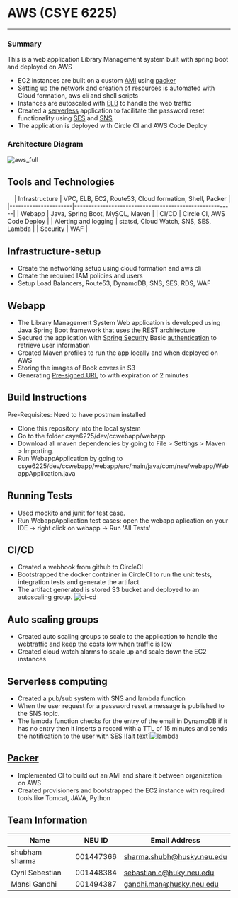 # AWS (CSYE 6225)

---------------------------------------------------------------

### Summary

This is a  web application Library Management system built with spring
boot and deployed on AWS

-   EC2 instances are built on a custom
    [AMI](https://docs.aws.amazon.com/AWSEC2/latest/UserGuide/AMIs.html)
    using [packer](https://packer.io/)
-   Setting up the network and creation of resources is automated with
    Cloud formation, aws cli and shell scripts
-   Instances are autoscaled with
    [ELB](https://aws.amazon.com/elasticloadbalancing/) to handle the
    web traffic
-   Created a [serverless](https://aws.amazon.com/lambda/) application
    to facilitate the password reset functionality using
    [SES](https://aws.amazon.com/ses/) and
    [SNS](https://aws.amazon.com/sns/)
-   The application is deployed with Circle CI and AWS Code Deploy

### Architecture Diagram

 ![aws_full](https://user-images.githubusercontent.com/42703011/92800898-211c7580-f383-11ea-9b4e-76c171fca750.png)


Tools and Technologies
----------------------
                          
| Infrastructure       | VPC, ELB, EC2, Route53, Cloud formation, Shell, Packer |
|----------------------|--------------------------------------------------------|
| Webapp               | Java, Spring Boot, MySQL, Maven                        |
| CI/CD                | Circle CI, AWS Code Deploy                             |
| Alerting and logging | statsd, Cloud Watch, SNS, SES, Lambda                  |
| Security             | WAF                                                    |


Infrastructure-setup
--------------------

-   Create the networking setup using cloud formation and aws cli
-   Create the required IAM policies and users
-   Setup Load Balancers, Route53, DynamoDB, SNS, SES, RDS, WAF

Webapp
------

-   The Library Management System Web application is developed using
    Java Spring Boot framework that uses the REST architecture
-   Secured the application with [Spring
    Security](https://spring.io/projects/spring-security) Basic
    [authentication](https://developer.mozilla.org/en-US/docs/Web/HTTP/Authentication)
    to retrieve user information
-   Created Maven profiles to run the app locally and when deployed on
    AWS
-   Storing the images of Book covers in S3
-   Generating [Pre-signed
    URL](https://docs.aws.amazon.com/AmazonS3/latest/dev/PresignedUrlUploadObjectJavaSDK.html)
    to with expiration of 2 minutes


## Build Instructions
Pre-Requisites: Need to have postman installed
-  Clone this repository  into the local system 
-  Go to the folder csye6225/dev/ccwebapp/webapp
-  Download all maven dependencies by going to File > Settings > Maven > Importing. 
-  Run WebappApplication by going to csye6225/dev/ccwebapp/webapp/src/main/java/com/neu/webapp/WebappApplication.java


## Running Tests
- Used mockito and junit for test case.
- Run WebappApplication test cases: open the webapp aplication on your IDE -> right click on webapp -> Run 'All Tests'


CI/CD
-----

-   Created a webhook from github to CircleCI
-   Bootstrapped the docker container in CircleCI to run the unit tests,
    integration tests and generate the artifact
-   The artifact generated is stored S3 bucket and deployed to an
    autoscaling group. ![ci-cd](https://user-images.githubusercontent.com/42703011/92802596-a7858700-f384-11ea-89db-85f0f8de8bc7.png)


Auto scaling groups
-------------------

-   Created auto scaling groups to scale to the application to handle
    the webtraffic and keep the costs low when traffic is low
-   Created cloud watch alarms to scale up and scale down the EC2
    instances

Serverless computing
--------------------

-   Created a pub/sub system with SNS and lambda function
-   When the user request for a password reset a message is published to
    the SNS topic.
-   The lambda function checks for the entry of the email in DynamoDB if
    it has no entry then it inserts a record with a TTL of 15 minutes
    and sends the notification to the user with SES ![alt
    text]![lambda](https://user-images.githubusercontent.com/42703011/92802718-c126ce80-f384-11ea-843f-a06d1267bdd9.png)


[Packer](https://packer.io/)
----------------------------

-   Implemented CI to build out an AMI and share it between organization
    on AWS
-   Created provisioners and bootstrapped the EC2 instance with required
    tools like Tomcat, JAVA, Python
    
    
## Team Information

| Name | NEU ID | Email Address |
| --- | --- | --- |
| shubham sharma| 001447366 | sharma.shubh@husky.neu.edu|
| Cyril Sebestian | 001448384 | sebastian.c@huky.neu.edu |
| Mansi Gandhi | 001494387 | gandhi.man@husky.neu.edu |

